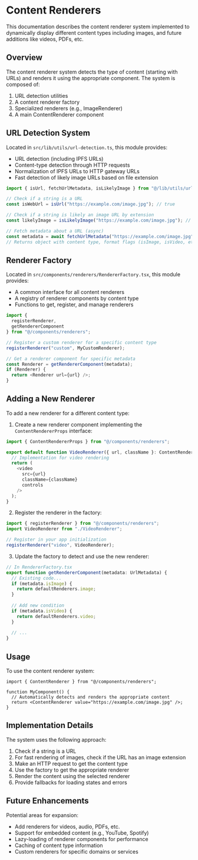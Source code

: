 # Content Renderers

This documentation describes the content renderer system implemented to dynamically display different content types including images, and future additions like videos, PDFs, etc.

## Overview

The content renderer system detects the type of content (starting with URLs) and renders it using the appropriate component. The system is composed of:

1. URL detection utilities
2. A content renderer factory
3. Specialized renderers (e.g., ImageRenderer)
4. A main ContentRenderer component

## URL Detection System

Located in `src/lib/utils/url-detection.ts`, this module provides:

- URL detection (including IPFS URLs)
- Content-type detection through HTTP requests
- Normalization of IPFS URLs to HTTP gateway URLs
- Fast detection of likely image URLs based on file extension

```typescript
import { isUrl, fetchUrlMetadata, isLikelyImage } from "@/lib/utils/url-detection";

// Check if a string is a URL
const isWebUrl = isUrl("https://example.com/image.jpg"); // true

// Check if a string is likely an image URL by extension
const likelyImage = isLikelyImage("https://example.com/image.jpg"); // true

// Fetch metadata about a URL (async)
const metadata = await fetchUrlMetadata("https://example.com/image.jpg");
// Returns object with content type, format flags (isImage, isVideo, etc.)
```

## Renderer Factory

Located in `src/components/renderers/RendererFactory.tsx`, this module provides:

- A common interface for all content renderers
- A registry of renderer components by content type
- Functions to get, register, and manage renderers

```typescript
import { 
  registerRenderer, 
  getRendererComponent 
} from "@/components/renderers";

// Register a custom renderer for a specific content type
registerRenderer("custom", MyCustomRenderer);

// Get a renderer component for specific metadata
const Renderer = getRendererComponent(metadata);
if (Renderer) {
  return <Renderer url={url} />;
}
```

## Adding a New Renderer

To add a new renderer for a different content type:

1. Create a new renderer component implementing the `ContentRendererProps` interface:

```typescript
import { ContentRendererProps } from "@/components/renderers";

export default function VideoRenderer({ url, className }: ContentRendererProps) {
  // Implementation for video rendering
  return (
    <video 
      src={url} 
      className={className} 
      controls 
    />
  );
}
```

2. Register the renderer in the factory:

```typescript
import { registerRenderer } from "@/components/renderers";
import VideoRenderer from "./VideoRenderer";

// Register in your app initialization
registerRenderer("video", VideoRenderer);
```

3. Update the factory to detect and use the new renderer:

```typescript
// In RendererFactory.tsx
export function getRendererComponent(metadata: UrlMetadata) {
  // Existing code...
  if (metadata.isImage) {
    return defaultRenderers.image;
  }
  
  // Add new condition
  if (metadata.isVideo) {
    return defaultRenderers.video;
  }
  
  // ...
}
```

## Usage

To use the content renderer system:

```tsx
import { ContentRenderer } from "@/components/renderers";

function MyComponent() {
  // Automatically detects and renders the appropriate content
  return <ContentRenderer value="https://example.com/image.jpg" />;
}
```

## Implementation Details

The system uses the following approach:

1. Check if a string is a URL
2. For fast rendering of images, check if the URL has an image extension
3. Make an HTTP request to get the content type
4. Use the factory to get the appropriate renderer
5. Render the content using the selected renderer
6. Provide fallbacks for loading states and errors

## Future Enhancements

Potential areas for expansion:

- Add renderers for videos, audio, PDFs, etc.
- Support for embedded content (e.g., YouTube, Spotify)
- Lazy-loading of renderer components for performance
- Caching of content type information
- Custom renderers for specific domains or services 